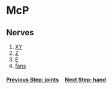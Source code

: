 # McP

## Nerves

1. [XY](nervesXY.md)
1. [Z](nervesZ.md)
1. [E](nervesE.md)
1. [fans](nervesFans.md)

#### [Previous Step: joints](joints.md) &nbsp;&nbsp;&nbsp; [Next Step: hand](hand.md)
